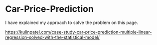 # Car-Price-Prediction
I have explained my approach to solve the problem on this page.
  
https://kulinpatel.com/case-study-car-price-prediction-multiple-linear-regression-solved-with-the-statistical-model/

